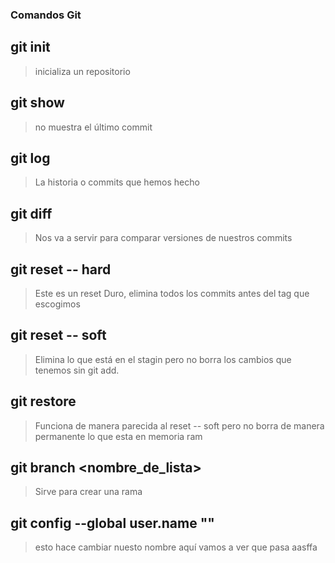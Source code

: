 ### Comandos Git 
## git init
>inicializa un repositorio
## git show
>no muestra el último commit
## git log 
>La historia o commits que hemos hecho 
## git diff <tag> <tag>
>Nos va a servir para comparar versiones de nuestros commits 
## git reset -- hard <tag>
>Este es un reset Duro, elimina todos los commits antes del tag que escogimos
## git reset -- soft 
>Elimina lo que está en el stagin
pero no borra los cambios que tenemos sin git add. 
## git restore <archivo>
> Funciona de manera parecida al reset -- soft pero no borra de manera permanente lo que esta en memoria ram
## git branch <nombre_de_lista>
>Sirve para crear una rama
## git config --global user.name ""
>esto hace cambiar nuesto nombre
>aquí vamos a ver que pasa
>aasffa

